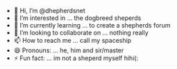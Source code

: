 - 👋 Hi, I’m @dhepherdsnet
- 👀 I’m interested in ... the dogbreed sheperds
- 🌱 I’m currently learning ... to create a shepherds forum
- 💞️ I’m looking to collaborate on ... nothing really
- 📫 How to reach me ... call my spaceship
- 😄 Pronouns: ... he, him and sir/master
- ⚡ Fun fact: ... im not a sheperd myself hihi(:

<!---
dhepherdsnet/dhepherdsnet is a ✨ special ✨ repository because its `README.md` (this file) appears on your GitHub profile.
You can click the Preview link to take a look at your changes.
--->
